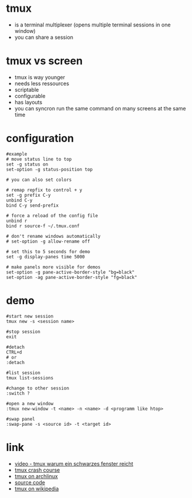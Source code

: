 # tmux

* is a terminal multiplexer (opens multiple terminal sessions in one window)
* you can share a session

# tmux vs screen

* tmux is way younger
* needs less ressources
* scriptable
* configurable
* has layouts
* you can syncron run the same command on many screens at the same time

# configuration

```
#example
# move status line to top
set -g status on
set-option -g status-position top

# you can also set colors

# remap repfix to control + y
set -g prefix C-y
unbind C-y
bind C-y send-prefix

# force a reload of the config file
unbind r
bind r source-f ~/.tmux.conf

# don't rename windows automatically
# set-option -g allow-rename off

# set this to 5 seconds for demo
set -g display-panes time 5000

# make panels more visible for demos
set-option -g pane-active-border-style "bg=black"
set-option -ag pane-active-border-style "fg=black"
```

# demo

```
#start new session
tmux new -s <session name>

#stop session
exit

#detach
CTRL+d
# or
:detach

#list session
tmux list-sessions

#change to other session
:switch ?

#open a new window
:tmux new-window -t <name> -n <name> -d <programm like htop>

#swap panel
:swap-pane -s <source id> -t <target id>
```

# link

* [video - tmux warum ein schwarzes fenster reicht](https://media.ccc.de/v/DCJGKA)
* [tmux crash course](https://robots.thoughtbot.com/a-tmux-crash-course)
* [tmux on archlinux](https://wiki.archlinux.org/index.php/Tmux)
* [source code](https://github.com/tmux/tmux/wiki)
* [tmux on wikipedia](https://en.wikipedia.org/wiki/Tmux)
